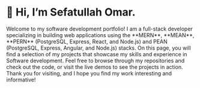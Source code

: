 <h1>👋 Hi, I’m Sefatullah Omar. </h1> 
Welcome to my software development portfolio! I am a full-stack developer specializing in building web applications using the **MERN**, **MEAN**, **PERN** (PostgreSQL, Express, React, and Node.js) and PEAN (PostgreSQL, Express, Angular, and Node.js) stacks. On this page, you will find a selection of my projects that showcase my skills and experience in Software development. Feel free to browse through my repositories and check out the code, or visit the live demos to see the projects in action. Thank you for visiting, and I hope you find my work interesting and informative!


<!---
osefatul/osefatul is a ✨ special ✨ repository because its `README.md` (this file) appears on your GitHub profile.
You can click the Preview link to take a look at your changes.
--->
